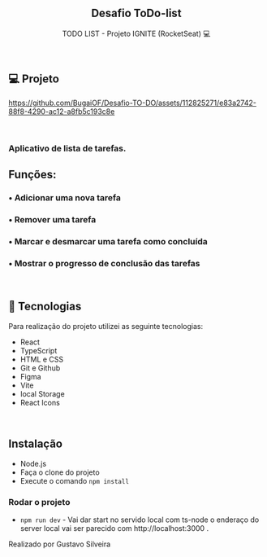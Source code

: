 <h2 align="center"> Desafio ToDo-list </h2>

<p align="center">
  TODO LIST - Projeto IGNITE (RocketSeat) 💻 
</p>

<br>

## 💻 Projeto


https://github.com/BugaiOF/Desafio-TO-DO/assets/112825271/e83a2742-88f8-4290-ac12-a8fb5c193c8e




<br>

### Aplicativo de lista de tarefas.

## Funções:

### • Adicionar uma nova tarefa
### • Remover uma tarefa
### • Marcar e desmarcar uma tarefa como concluída
### • Mostrar o progresso de conclusão das tarefas

</br>

## 🚀 Tecnologias

Para realização do projeto utilizei as seguinte tecnologias:

- React
- TypeScript
- HTML e CSS
- Git e Github
- Figma
- Vite
- local Storage
- React Icons
</br>

## Instalação

* Node.js
* Faça o clone do projeto
* Execute o comando ```npm install```

### Rodar o projeto
* ```npm run dev``` - Vai dar start no servido local com ts-node o enderaço do server local vai ser parecido com  http://localhost:3000 . 

Realizado por Gustavo Silveira
